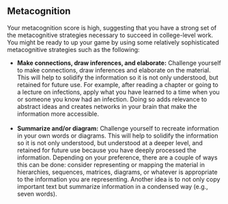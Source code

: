 ## Metacognition

Your metacognition score is high, suggesting that you have a strong set of the metacognitive strategies necessary to succeed in college-level work. You might be ready to up your game by using some relatively sophisticated metacognitive strategies such as the following:<ul> <li> <b>Make connections, draw inferences, and elaborate:</b> Challenge yourself to make connections, draw inferences and elaborate on the material. This will help to solidify the information so it is not only understood, but retained for future use. For example, after reading a chapter or going to a lecture on infections, apply what you have learned to a time when you or someone you know had an infection. Doing so adds relevance to abstract ideas and creates networks in your brain that make the information more accessible.</li><br><li> <b>Summarize and/or diagram:</b> Challenge yourself to recreate information in your own words or diagrams. This will help to solidify the information so it is not only understood, but understood at a deeper level, and retained for future use because you have deeply processed the information. Depending on your preference, there are a couple of ways this can be done: consider representing or mapping the material in hierarchies, sequences, matrices, diagrams, or whatever is appropriate to the information you are representing. Another idea is to not only copy important text but summarize information in a condensed way (e.g., seven words).</li><br> </ul>
